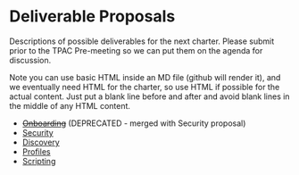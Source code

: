# Deliverable Proposals
Descriptions of possible deliverables for the next charter.   Please submit prior to the 
TPAC Pre-meeting so we can put them on the agenda for discussion.

Note you can use basic HTML inside an MD file (github will render it),
and we eventually need HTML for the charter,
so use HTML if possible for the actual content. 
Just put a blank line before and after and avoid blank lines in the middle of
any HTML content.

* <strike>[Onboarding](onboarding.md)</strike> (DEPRECATED - merged with Security proposal)
* [Security](security.md)
* [Discovery](discovery.md)
* [Profiles](profiles.md)
* [Scripting](scripting.md)
